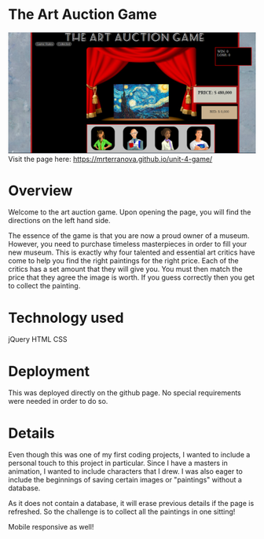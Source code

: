 # The Art Auction Game
![alt text](assets/images/layout1.png)
Visit the page here: https://mrterranova.github.io/unit-4-game/
  

# Overview
Welcome to the art auction game. Upon opening the page, you will find the directions on the left hand side. 

The essence of the game is that you are now a proud owner of a museum. However, you need to purchase timeless masterpieces in order to fill your new museum. This is exactly why four talented and essential art critics have come to help you find the right paintings for the right price. Each of the critics has a set amount that they will give you. You must then match the price that they agree the image is worth. If you guess correctly then you get to collect the painting. 

# Technology used
jQuery
HTML
CSS

# Deployment
This was deployed directly on the github page. No special requirements were needed in order to do so. 

# Details
Even though this was one of my first coding projects, I wanted to include a personal touch to this project in particular. Since I have a masters in animation, I wanted to include characters that I drew. I was also eager to include the beginnings of saving certain images or "paintings" without a database. 

As it does not contain a database, it will erase previous details if the page is refreshed. So the challenge is to collect all the paintings in one sitting! 

Mobile responsive as well!
  
